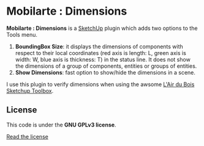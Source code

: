 Mobilarte : Dimensions
======================

**Mobilarte : Dimensions** is a [SketchUp](http://www.sketchup.com) plugin which adds two options to the Tools menu.

1. **BoundingBox Size**: it displays the dimensions of components with respect to their local coordinates (red axis is length: L, green axis is width: W, blue axis is thickness: T) in the status line. It does not show the dimensions of a group of components, entities or groups of entities. 
2. **Show Dimensions**: fast option to show/hide the dimensions in a scene.

I use this plugin to verify dimensions when using the awsome [L'Air du Bois Sketchup Toolbox](https://github.com/lairdubois/lairdubois-toolbox-sketchup-plugin).

License
-------

This code is under the **GNU GPLv3 license**.

[Read the license](LICENSE)

